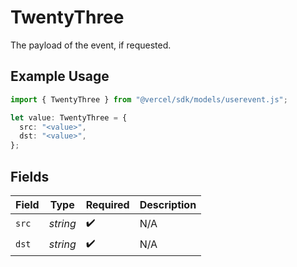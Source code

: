 # TwentyThree

The payload of the event, if requested.

## Example Usage

```typescript
import { TwentyThree } from "@vercel/sdk/models/userevent.js";

let value: TwentyThree = {
  src: "<value>",
  dst: "<value>",
};
```

## Fields

| Field              | Type               | Required           | Description        |
| ------------------ | ------------------ | ------------------ | ------------------ |
| `src`              | *string*           | :heavy_check_mark: | N/A                |
| `dst`              | *string*           | :heavy_check_mark: | N/A                |